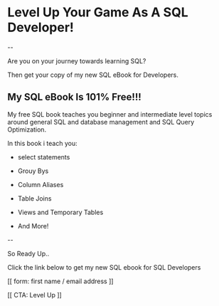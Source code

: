 # Level Up Your Game As A SQL Developer!

--

Are you on your journey towards learning SQL?

Then get your copy of my new SQL eBook for Developers.

## My SQL eBook Is 101% Free!!!

My free SQL book teaches you beginner and intermediate level topics around general SQL and database management and SQL Query Optimization.

In this book i teach you:

* select statements
* Grouy Bys

* Column Aliases
* Table Joins

* Views and Temporary Tables
* And More!

--

So Ready Up..

Click the link below to get my new SQL ebook for SQL Developers

[[ form: first name / email address ]]

[[ CTA: Level Up ]]